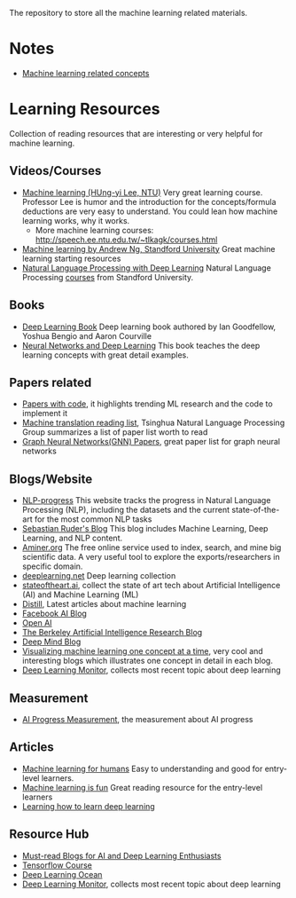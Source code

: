 The repository to store all the machine learning related materials.

# Notes
* [Machine learning related concepts](machine-learning/machine-learning-concepts.md)

# Learning Resources
Collection of reading resources that are interesting or very helpful for machine learning.

## Videos/Courses
* [Machine learning (HUng-yi Lee, NTU)](https://www.youtube.com/watch?v=CXgbekl66jc&list=PLJV_el3uVTsPy9oCRY30oBPNLCo89yu49) Very great learning course. Professor Lee is humor and the introduction for the concepts/formula deductions are very easy to understand. You could lean how machine learning works, why it works.
    * More machine learning courses: http://speech.ee.ntu.edu.tw/~tlkagk/courses.html
* [Machine learning by Andrew Ng, Standford University](https://www.coursera.org/learn/machine-learning) Great machine learning starting resources
* [Natural Language Processing with Deep Learning](https://www.youtube.com/watch?v=OQQ-W_63UgQ&list=PL3FW7Lu3i5Jsnh1rnUwq_TcylNr7EkRe6) Natural Language Processing [courses](http://web.stanford.edu/class/cs224n/) from Standford University.

## Books
* [Deep Learning Book](https://www.deeplearningbook.org/) Deep learning book authored by Ian Goodfellow, Yoshua Bengio and Aaron Courville
* [Neural Networks and Deep Learning](http://neuralnetworksanddeeplearning.com/) This book teaches the deep learning concepts with great detail examples.

## Papers related
* [Papers with code](https://paperswithcode.com/), it highlights trending ML research and the code to implement it
* [Machine translation reading list](https://github.com/THUNLP-MT/MT-Reading-List), Tsinghua Natural Language Processing Group summarizes a list of paper list worth to read
* [Graph Neural Networks(GNN) Papers](https://github.com/thunlp/GNNPapers), great paper list for graph neural networks

## Blogs/Website
* [NLP-progress](http://nlpprogress.com/) This website tracks the progress in Natural Language Processing (NLP), including the datasets and the current state-of-the-art for the most common NLP tasks
* [Sebastian Ruder's Blog](http://ruder.io/) This blog includes Machine Learning, Deep Learning, and NLP content.
* [Aminer.org](https://aminer.org/) The free online service used to index, search, and mine big scientific data. A very useful tool to explore the exports/researchers in specific domain.
* [deeplearning.net](http://deeplearning.net/) Deep learning collection
* [stateoftheart.ai](https://www.stateoftheart.ai/), collect the state of art tech about Artificial Intelligence (AI) and Machine Learning (ML)
* [Distill](https://distill.pub/), Latest articles about machine learning
* [Facebook AI Blog](https://research.fb.com/blog/)
* [Open AI](https://openai.com/)
* [The Berkeley Artificial Intelligence Research Blog](https://bair.berkeley.edu/blog/)
* [Deep Mind Blog](https://deepmind.com/blog/)
* [Visualizing machine learning one concept at a time](https://jalammar.github.io/), very cool and interesting blogs which illustrates one concept in detail in each blog.
* [Deep Learning Monitor](https://deeplearn.org/), collects most recent topic about deep learning

## Measurement
* [AI Progress Measurement](https://www.eff.org/ai/metrics), the measurement about AI progress

## Articles
* [Machine learning for humans](https://medium.com/machine-learning-for-humans/why-machine-learning-matters-6164faf1df12) Easy to understanding and good for entry-level learners.
* [Machine learning is fun](https://www.machinelearningisfun.com/) Great reading resource for the entry-level learners
* [Learning how to learn deep learning](https://evilmartians.com/chronicles/learning-how-to-learn-deep-learning)

## Resource Hub
* [Must-read Blogs for AI and Deep Learning Enthusiasts](https://blog.paralleldots.com/data-science/must-read-blogs-ai-deep-learning-enthusiasts/)
* [Tensorflow Course](https://github.com/machinelearningmindset/TensorFlow-Course)
* [Deep Learning Ocean](https://github.com/machinelearningmindset/deep-learning-ocean)
* [Deep Learning Monitor](https://deeplearn.org/), collects most recent topic about deep learning